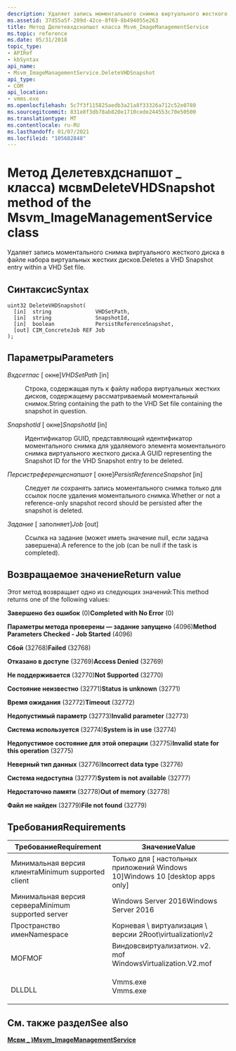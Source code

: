 ```yaml
---
description: Удаляет запись моментального снимка виртуального жесткого диска в файле набора виртуальных жестких дисков.
ms.assetid: 37d55a5f-209d-42ce-8f69-8b494055e263
title: Метод Делетевхдснапшот класса Msvm_ImageManagementService
ms.topic: reference
ms.date: 05/31/2018
topic_type:
- APIRef
- kbSyntax
api_name:
- Msvm_ImageManagementService.DeleteVHDSnapshot
api_type:
- COM
api_location:
- vmms.exe
ms.openlocfilehash: 5c7f3f115825aedb3a21a8f33326a712c52e0780
ms.sourcegitcommit: 831e8f3db78ab820e1710cede244553c70e50500
ms.translationtype: MT
ms.contentlocale: ru-RU
ms.lasthandoff: 01/07/2021
ms.locfileid: "105682848"
---
```

# <a name="deletevhdsnapshot-method-of-the-msvm_imagemanagementservice-class"></a><span data-ttu-id="ced06-103">Метод Делетевхдснапшот \_ класса) мсвм</span><span class="sxs-lookup"><span data-stu-id="ced06-103">DeleteVHDSnapshot method of the Msvm\_ImageManagementService class</span></span>

<span data-ttu-id="ced06-104">Удаляет запись моментального снимка виртуального жесткого диска в файле набора виртуальных жестких дисков.</span><span class="sxs-lookup"><span data-stu-id="ced06-104">Deletes a VHD Snapshot entry within a VHD Set file.</span></span>

## <a name="syntax"></a><span data-ttu-id="ced06-105">Синтаксис</span><span class="sxs-lookup"><span data-stu-id="ced06-105">Syntax</span></span>


```mof
uint32 DeleteVHDSnapshot(
  [in]  string              VHDSetPath,
  [in]  string              SnapshotId,
  [in]  boolean             PersistReferenceSnapshot,
  [out] CIM_ConcreteJob REF Job
);
```



## <a name="parameters"></a><span data-ttu-id="ced06-106">Параметры</span><span class="sxs-lookup"><span data-stu-id="ced06-106">Parameters</span></span>

<dl> <dt>

<span data-ttu-id="ced06-107">*Вхдсетпас* \[ окне\]</span><span class="sxs-lookup"><span data-stu-id="ced06-107">*VHDSetPath* \[in\]</span></span>
</dt> <dd>

<span data-ttu-id="ced06-108">Строка, содержащая путь к файлу набора виртуальных жестких дисков, содержащему рассматриваемый моментальный снимок.</span><span class="sxs-lookup"><span data-stu-id="ced06-108">String containing the path to the VHD Set file containing the snapshot in question.</span></span>

</dd> <dt>

<span data-ttu-id="ced06-109">*SnapshotId* \[ окне\]</span><span class="sxs-lookup"><span data-stu-id="ced06-109">*SnapshotId* \[in\]</span></span>
</dt> <dd>

<span data-ttu-id="ced06-110">Идентификатор GUID, представляющий идентификатор моментального снимка для удаляемого элемента моментального снимка виртуального жесткого диска.</span><span class="sxs-lookup"><span data-stu-id="ced06-110">A GUID representing the Snapshot ID for the VHD Snapshot entry to be deleted.</span></span>

</dd> <dt>

<span data-ttu-id="ced06-111">*Персистреференцеснапшот* \[ окне\]</span><span class="sxs-lookup"><span data-stu-id="ced06-111">*PersistReferenceSnapshot* \[in\]</span></span>
</dt> <dd>

<span data-ttu-id="ced06-112">Следует ли сохранять запись моментального снимка только для ссылок после удаления моментального снимка.</span><span class="sxs-lookup"><span data-stu-id="ced06-112">Whether or not a reference-only snapshot record should be persisted after the snapshot is deleted.</span></span>

</dd> <dt>

<span data-ttu-id="ced06-113">*Задание* \[ заполняет\]</span><span class="sxs-lookup"><span data-stu-id="ced06-113">*Job* \[out\]</span></span>
</dt> <dd>

<span data-ttu-id="ced06-114">Ссылка на задание (может иметь значение null, если задача завершена).</span><span class="sxs-lookup"><span data-stu-id="ced06-114">A reference to the job (can be null if the task is completed).</span></span>

</dd> </dl>

## <a name="return-value"></a><span data-ttu-id="ced06-115">Возвращаемое значение</span><span class="sxs-lookup"><span data-stu-id="ced06-115">Return value</span></span>

<span data-ttu-id="ced06-116">Этот метод возвращает одно из следующих значений:</span><span class="sxs-lookup"><span data-stu-id="ced06-116">This method returns one of the following values:</span></span>

<dl> <dt>

<span data-ttu-id="ced06-117">**Завершено без ошибок** (0)</span><span class="sxs-lookup"><span data-stu-id="ced06-117">**Completed with No Error** (0)</span></span>
</dt> <dt>

<span data-ttu-id="ced06-118">**Параметры метода проверены — задание запущено** (4096)</span><span class="sxs-lookup"><span data-stu-id="ced06-118">**Method Parameters Checked - Job Started** (4096)</span></span>
</dt> <dt>

<span data-ttu-id="ced06-119">**Сбой** (32768)</span><span class="sxs-lookup"><span data-stu-id="ced06-119">**Failed** (32768)</span></span>
</dt> <dt>

<span data-ttu-id="ced06-120">**Отказано в доступе** (32769)</span><span class="sxs-lookup"><span data-stu-id="ced06-120">**Access Denied** (32769)</span></span>
</dt> <dt>

<span data-ttu-id="ced06-121">**Не поддерживается** (32770)</span><span class="sxs-lookup"><span data-stu-id="ced06-121">**Not Supported** (32770)</span></span>
</dt> <dt>

<span data-ttu-id="ced06-122">**Состояние неизвестно** (32771)</span><span class="sxs-lookup"><span data-stu-id="ced06-122">**Status is unknown** (32771)</span></span>
</dt> <dt>

<span data-ttu-id="ced06-123">**Время ожидания** (32772)</span><span class="sxs-lookup"><span data-stu-id="ced06-123">**Timeout** (32772)</span></span>
</dt> <dt>

<span data-ttu-id="ced06-124">**Недопустимый параметр** (32773)</span><span class="sxs-lookup"><span data-stu-id="ced06-124">**Invalid parameter** (32773)</span></span>
</dt> <dt>

<span data-ttu-id="ced06-125">**Система используется** (32774)</span><span class="sxs-lookup"><span data-stu-id="ced06-125">**System is in use** (32774)</span></span>
</dt> <dt>

<span data-ttu-id="ced06-126">**Недопустимое состояние для этой операции** (32775)</span><span class="sxs-lookup"><span data-stu-id="ced06-126">**Invalid state for this operation** (32775)</span></span>
</dt> <dt>

<span data-ttu-id="ced06-127">**Неверный тип данных** (32776)</span><span class="sxs-lookup"><span data-stu-id="ced06-127">**Incorrect data type** (32776)</span></span>
</dt> <dt>

<span data-ttu-id="ced06-128">**Система недоступна** (32777)</span><span class="sxs-lookup"><span data-stu-id="ced06-128">**System is not available** (32777)</span></span>
</dt> <dt>

<span data-ttu-id="ced06-129">**Недостаточно памяти** (32778)</span><span class="sxs-lookup"><span data-stu-id="ced06-129">**Out of memory** (32778)</span></span>
</dt> <dt>

<span data-ttu-id="ced06-130">**Файл не найден** (32779)</span><span class="sxs-lookup"><span data-stu-id="ced06-130">**File not found** (32779)</span></span>
</dt> </dl>

## <a name="requirements"></a><span data-ttu-id="ced06-131">Требования</span><span class="sxs-lookup"><span data-stu-id="ced06-131">Requirements</span></span>



| <span data-ttu-id="ced06-132">Требование</span><span class="sxs-lookup"><span data-stu-id="ced06-132">Requirement</span></span> | <span data-ttu-id="ced06-133">Значение</span><span class="sxs-lookup"><span data-stu-id="ced06-133">Value</span></span> |
|-------------------------------------|---------------------------------------------------------------------------------------------------------|
| <span data-ttu-id="ced06-134">Минимальная версия клиента</span><span class="sxs-lookup"><span data-stu-id="ced06-134">Minimum supported client</span></span><br/> | <span data-ttu-id="ced06-135">Только для \[ настольных приложений Windows 10\]</span><span class="sxs-lookup"><span data-stu-id="ced06-135">Windows 10 \[desktop apps only\]</span></span><br/>                                                             |
| <span data-ttu-id="ced06-136">Минимальная версия сервера</span><span class="sxs-lookup"><span data-stu-id="ced06-136">Minimum supported server</span></span><br/> | <span data-ttu-id="ced06-137">Windows Server 2016</span><span class="sxs-lookup"><span data-stu-id="ced06-137">Windows Server 2016</span></span><br/>                                                                          |
| <span data-ttu-id="ced06-138">Пространство имен</span><span class="sxs-lookup"><span data-stu-id="ced06-138">Namespace</span></span><br/>                | <span data-ttu-id="ced06-139">Корневая \\ виртуализация \\ версии 2</span><span class="sxs-lookup"><span data-stu-id="ced06-139">Root\\virtualization\\v2</span></span><br/>                                                                     |
| <span data-ttu-id="ced06-140">MOF</span><span class="sxs-lookup"><span data-stu-id="ced06-140">MOF</span></span><br/>                      | <dl> <span data-ttu-id="ced06-141"><dt>Виндовсвиртуализатион. v2. mof</dt></span><span class="sxs-lookup"><span data-stu-id="ced06-141"><dt>WindowsVirtualization.V2.mof</dt></span></span> </dl> |
| <span data-ttu-id="ced06-142">DLL</span><span class="sxs-lookup"><span data-stu-id="ced06-142">DLL</span></span><br/>                      | <dl> <span data-ttu-id="ced06-143"><dt>Vmms.exe</dt></span><span class="sxs-lookup"><span data-stu-id="ced06-143"><dt>Vmms.exe</dt></span></span> </dl>                     |



## <a name="see-also"></a><span data-ttu-id="ced06-144">См. также раздел</span><span class="sxs-lookup"><span data-stu-id="ced06-144">See also</span></span>

<dl> <dt>

[<span data-ttu-id="ced06-145">**Мсвм \_ )**</span><span class="sxs-lookup"><span data-stu-id="ced06-145">**Msvm\_ImageManagementService**</span></span>](msvm-imagemanagementservice.md)
</dt> </dl>

 

 




